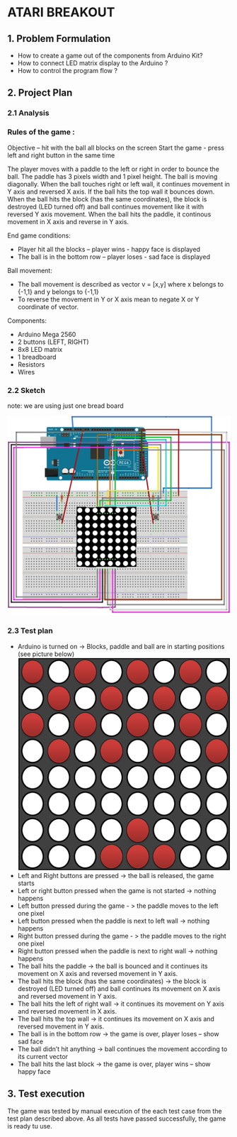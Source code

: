 # ATARI BREAKOUT

## 1.	Problem Formulation
      
* How to create a game out of the components from Arduino Kit?
* How to connect LED matrix display to the Arduino ?
* How to control the program flow ?


## 2. Project Plan

### 2.1   Analysis 
               
### Rules of the game : 

Objective – hit with the ball all blocks on the screen
Start the game - press left and right button in the same time

The player moves with a paddle to the left or right in order to bounce the ball. The paddle has 3
pixels width and 1 pixel height. The ball is moving diagonally. 
When the ball touches right or left wall, it continues movement in
Y axis and reversed X axis. If the ball hits the top wall it bounces down.
 When the ball hits the block (has the same
coordinates), the block is destroyed (LED turned off) and ball continues
movement like it with reversed Y axis movement. When the ball hits the paddle, it continous movement in X axis and reverse in Y axis.


End game conditions:

* Player hit all the blocks – player wins - happy face is displayed
* The ball is in the bottom row – player loses - sad face is displayed

Ball movement: 
* The ball movement is described as vector v = [x,y] where x belongs to {-1,1} and y belongs to {-1,1}
* To reverse the movement in Y or X axis mean to negate X or Y coordinate of vector.
              
Components:
      
* Arduino Mega 2560      
* 2 buttons (LEFT, RIGHT)
* 8x8 LED matrix
* 1 breadboard
* Resistors  
* Wires

### 2.2 Sketch

note: we are using just one bread board

![alt text](https://github.com/Michaela97/asm-project/blob/master/atari%20breakout%20sketch.jpg "atari breakout sketch")

### 2.3 Test plan
* Arduino is turned on -> Blocks, paddle and ball are in starting positions (see picture below)
![alt text](https://github.com/Michaela97/asm-project/blob/master/start_postition.PNG "start position")
* Left and Right buttons are pressed -> the ball is released, the game starts
* Left or right button pressed when the game is not started -> nothing happens
* Left button pressed during the game - >  the paddle moves to the left one pixel
* Left button pressed when the paddle is next to left wall -> nothing happens
* Right button pressed during the game - >  the paddle moves to the right one pixel
* Right button pressed when the paddle is next to right wall -> nothing happens
* The ball hits the paddle -> the ball is bounced and it continues its movement on X axis and reversed movement in Y axis.
* The ball hits the block (has the same coordinates) -> the block is destroyed (LED turned off) and ball continues its movement on X axis and reversed movement in Y axis.
* The ball hits the left of right wall -> it continues its movement on Y axis and reversed movement in X axis.
* The ball hits the top  wall -> it continues its movement on X axis and reversed movement in Y axis.
* The ball is in the bottom row -> the game is over, player loses – show sad face
* The ball didn’t hit anything -> ball continues the movement according to its current vector
* The ball hits the last block -> the game is over, player wins – show happy face

## 3. Test execution

The game was tested by manual execution of the each test case from the test plan described above. As all tests have passed successfully, the game is ready tu use.
